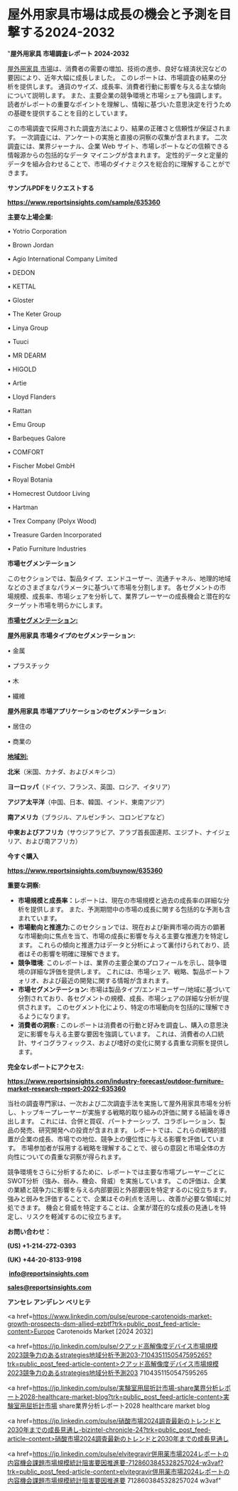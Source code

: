 # 屋外用家具市場は成長の機会と予測を目撃する2024-2032

"<strong>屋外用家具 市場調査レポート 2024-2032</strong>

<a href=https://www.reportsinsights.com/sample/635360>屋外用家具 市場</a>は、消費者の需要の増加、技術の進歩、良好な経済状況などの要因により、近年大幅に成長しました。 このレポートは、市場調査の結果の分析を提供します。 通貨のサイズ、成長率、消費者行動に影響を与える主な傾向について説明します。 また、主要企業の競争環境と市場シェアも強調します。 読者がレポートの重要なポイントを理解し、情報に基づいた意思決定を行うための基礎を提供することを目的としています。

この市場調査で採用された調査方法により、結果の正確さと信頼性が保証されます。 一次調査には、アンケートの実施と直接の洞察の収集が含まれます。 二次調査には、業界ジャーナル、企業 Web サイト、市場レポートなどの信頼できる情報源からの包括的なデータ マイニングが含まれます。 定性的データと定量的データを組み合わせることで、市場のダイナミクスを総合的に理解することができます。

<strong><b>サンプルPDFをリクエストする</b></strong>

<a href=https://www.reportsinsights.com/sample/635360><strong><u>https://www.reportsinsights.com/sample/635360</u></strong></a>

<strong>主要な上場企業:</strong>

• Yotrio Corporation

• Brown Jordan

• Agio International Company Limited

• DEDON

• KETTAL

• Gloster

• The Keter Group

• Linya Group

• Tuuci

• MR DEARM

• HIGOLD

• Artie

• Lloyd Flanders

• Rattan

• Emu Group

• Barbeques Galore

• COMFORT

• Fischer Mobel GmbH

• Royal Botania

• Homecrest Outdoor Living

• Hartman

• Trex Company (Polyx Wood)

• Treasure Garden Incorporated

• Patio Furniture Industries

<strong>市場セグメンテーション</strong>

このセクションでは、製品タイプ、エンドユーザー、流通チャネル、地理的地域などのさまざまなパラメータに基づいて市場を分割します。 各セグメントの市場規模、成長率、市場シェアを分析して、業界プレーヤーの成長機会と潜在的なターゲット市場を明らかにします。

<strong><u>市場セグメンテーション</u></strong><strong><u>:</u></strong>

<strong>屋外用家具 市場タイプのセグメンテーション:</strong>

• 金属

• プラスチック

• 木

• 繊維

<strong>屋外用家具 市場アプリケーションのセグメンテーション:</strong>

• 居住の

• 商業の

<strong><u>地域別</u></strong><strong><u>:</u></strong>

<strong>北米</strong>（米国、カナダ、およびメキシコ）

<strong>ヨーロッパ</strong>（ドイツ、フランス、英国、ロシア、イタリア）

<strong>アジア太平洋</strong>（中国、日本、韓国、インド、東南アジア）

<strong>南アメリカ</strong>（ブラジル、アルゼンチン、コロンビアなど）

<strong>中東およびアフリカ</strong>（サウジアラビア、アラブ首長国連邦、エジプト、ナイジェリア、および南アフリカ）

<strong>今すぐ購入</strong>

<a href=https://www.reportsinsights.com/buynow/635360><strong><u>https://www.reportsinsights.com/buynow/635360</u></strong></a>

<strong>重要な洞察:</strong>
<ul>
  <li><strong>市場規模と成長率：</strong>レポートは、現在の市場規模と過去の成長率の詳細な分析を提供します。 また、予測期間中の市場の成長に関する包括的な予測も含まれています。</li>
  <li><strong>市場動向と推進力:</strong>このセクションでは、現在および新興市場の両方の顕著な市場動向に焦点を当て、市場の成長に影響を与える主要な推進力を特定します。 これらの傾向と推進力はデータと分析によって裏付けられており、読者はその影響を明確に理解できます。</li>
  <li><strong>競争環境</strong>: このレポートは、業界の主要企業のプロフィールを示し、競争環境の詳細な評価を提供します。 これには、市場シェア、戦略、製品ポートフォリオ、および最近の開発に関する情報が含まれます。</li>
  <li><strong>市場セグメンテーション: </strong>市場は製品タイプ/エンドユーザー/地域に基づいて分割されており、各セグメントの規模、成長、市場シェアの詳細な分析が提供されます。 このセグメント化により、特定の市場動向を包括的に理解できるようになります。</li>
  <li><strong>消費者の洞察 : </strong>このレポートは消費者の行動と好みを調査し、購入の意思決定に影響を与える主要な要因を強調しています。 これは、消費者の人口統計、サイコグラフィックス、および嗜好の変化に関する貴重な洞察を提供します。</li>
</ul>
<strong>完全なレポートにアクセス:</strong>

<a href=https://www.reportsinsights.com/industry-forecast/outdoor-furniture-market-research-report-2022-635360><strong><u><b>https://www.reportsinsights.com/industry-forecast/outdoor-furniture-market-research-report-2022-635360</b></u></strong></a>

当社の調査専門家は、一次および二次調査手法を実施して屋外用家具市場を分析し、トップキープレーヤーが実施する戦略的取り組みの評価に関する結論を導き出します。 これには、合併と買収、パートナーシップ、コラボレーション、製品の発売、研究開発への投資が含まれます。 レポートでは、これらの戦略的措置が企業の成長、市場での地位、競争上の優位性に与える影響を評価しています。 市場参加者が採用する戦略を理解することで、彼らの意図と市場全体の方向性についての貴重な洞察が得られます。

競争環境をさらに分析するために、レポートでは主要な市場プレーヤーごとにSWOT分析（強み、弱み、機会、脅威）を実施しています。 この評価は、企業の業績と競争力に影響を与える内部要因と外部要因を特定するのに役立ちます。 強みと弱みを評価することで、企業はその利点を活用し、改善が必要な領域に対処できます。 機会と脅威を特定することは、企業が潜在的な成長の見通しを特定し、リスクを軽減するのに役立ちます。

<strong>お問い合わせ：</strong>

<strong>(US) +1-214-272-0393</strong>

<strong>(UK) +44-20-8133-9198</strong>

<strong> </strong><a href=info@reportsinsights.com><strong><u>info@reportsinsights.com</u></strong></a>

<a href=sales@reportsinsights.com><strong><u>sales@reportsinsights.com</u></strong></a>

<strong>アンセレ アンデレン ベリヒテ</strong>

<a href=https://www.linkedin.com/pulse/europe-carotenoids-market-growth-prospects-dsm-allied-ezbtf?trk=public_post_feed-article-content>Europe Carotenoids Market [2024 2032]</a>

<a href=https://jp.linkedin.com/pulse/クアッド高解像度デバイス市場規模2023競争力のあるstrategies地域分析予測203-7104351150547595265?trk=public_post_feed-article-content>クアッド高解像度デバイス市場規模2023競争力のあるstrategies地域分析予測203 7104351150547595265</a>

<a href=https://jp.linkedin.com/pulse/実験室用屈折計市場-share業界分析レポート2028-healthcare-market-blog?trk=public_post_feed-article-content>実験室用屈折計市場 share業界分析レポート2028 healthcare market blog</a>

<a href=https://jp.linkedin.com/pulse/硝酸市場2024調査最新のトレンドと2030年までの成長見通し-bizintel-chronicle-24?trk=public_post_feed-article-content>硝酸市場2024調査最新のトレンドと2030年までの成長見通し</a>

<a href=https://jp.linkedin.com/pulse/elvitegravir併用薬市場2024レポートの内容機会課題市場規模統計阻害要因推進要-7128603845328257024-w3vaf?trk=public_post_feed-article-content>elvitegravir併用薬市場2024レポートの内容機会課題市場規模統計阻害要因推進要 7128603845328257024 w3vaf</a>"
